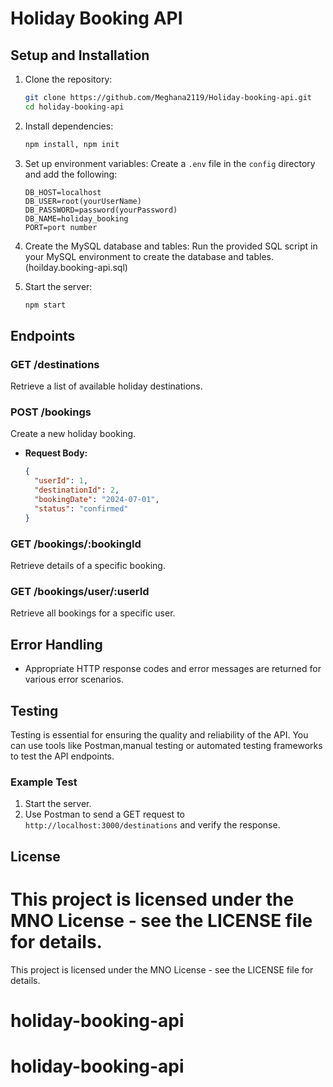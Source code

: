 # Holiday Booking API

## Setup and Installation

1. Clone the repository:
    ```bash
    git clone https://github.com/Meghana2119/Holiday-booking-api.git
    cd holiday-booking-api
    ```

2. Install dependencies:
    ```bash
    npm install, npm init 
    ```

3. Set up environment variables:
    Create a `.env` file in the `config` directory and add the following:
    ```plaintext
    DB_HOST=localhost
    DB_USER=root(yourUserName)
    DB_PASSWORD=password(yourPassword)
    DB_NAME=holiday_booking
    PORT=port number
    ```

4. Create the MySQL database and tables:
    Run the provided SQL script in your MySQL environment to create the database and tables.(hoilday.booking-api.sql)

5. Start the server:
    ```bash
    npm start
    ```

## Endpoints

### GET /destinations
Retrieve a list of available holiday destinations.

### POST /bookings
Create a new holiday booking.
- **Request Body:**
    ```json
    {
      "userId": 1,
      "destinationId": 2,
      "bookingDate": "2024-07-01",
      "status": "confirmed"
    }
    ```

### GET /bookings/:bookingId
Retrieve details of a specific booking.

### GET /bookings/user/:userId
Retrieve all bookings for a specific user.

## Error Handling
- Appropriate HTTP response codes and error messages are returned for various error scenarios.

## Testing 

Testing is essential for ensuring the quality and reliability of the API. You can use tools like Postman,manual testing or automated testing frameworks to test the API endpoints.



### Example Test
1. Start the server.
2. Use Postman to send a GET request to `http://localhost:3000/destinations` and verify the response.

## License

This project is licensed under the MNO License - see the LICENSE file for details.
=======
This project is licensed under the MNO License - see the LICENSE file for details.

# holiday-booking-api
# holiday-booking-api
